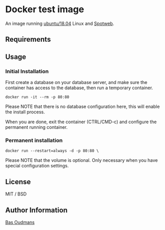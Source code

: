 # Docker test image

An image running [ubuntu/18.04](https://hub.docker.com/_/ubuntu/) Linux and [Spotweb](https://github.com/spotweb/spotweb).

## Requirements



## Usage

### Initial Installation

First create a database on your database server, and make sure the container has access to the database, then run a temporary container.

	docker run -it --rm -p 80:80 

Please NOTE that there is no database configuration here, this will enable the install process.

When you are done, exit the container (CTRL/CMD-c) and configure the permanent running container.

### Permanent installation

	docker run --restart=always -d -p 80:80 \
		

Please NOTE that the volume is optional. Only necessary when you have special configuration settings.

## License

MIT / BSD

## Author Information

[Bas Oudmans](http://www.oudmans.nl/)
